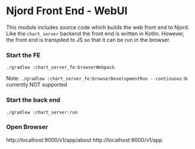 # Njord Front End - WebUI

This module includes source code which builds the web front end to Njord. Like the `chart_server` backend the front
end is written in Kotlin. However, the front end is transpiled to JS so that it can be run in the browser. 


### Start the FE
```shell
./gradlew :chart_server_fe:browserWebpack
```
Note: `./gradlew :chart_server_fe:browserDevelopmentRun --continuous` is currently NOT supported


### Start the back end
```shell
./gradlew :chart_server:run
```


### Open Browser
http://localhost:9000/v1/app/about
http://localhost:9000/v1/app
